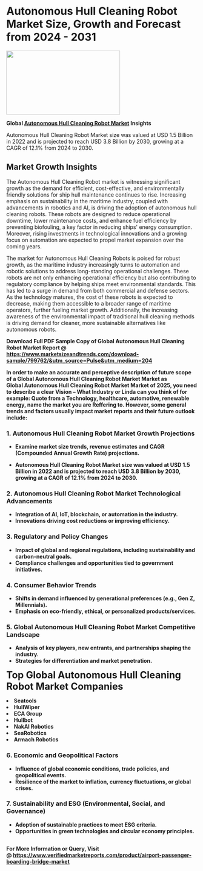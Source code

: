 <H1>Autonomous Hull Cleaning Robot Market Size, Growth and Forecast from 2024 - 2031</H1><img class="aligncenter size-medium wp-image-584254" src="https://thirdeyenews.in/wp-content/uploads/2024/09/Global-Market-Research-300x168.jpeg" alt="" width="300" height="168" /><p><strong>Global&nbsp;<a href="https://www.marketsizeandtrends.com/download-sample/799762/&amp;utm_source=Pulse&amp;utm_medium=204">Autonomous Hull Cleaning Robot Market</a> Insights</strong></p><p>Autonomous Hull Cleaning Robot Market size was valued at USD 1.5 Billion in 2022 and is projected to reach USD 3.8 Billion by 2030, growing at a CAGR of 12.1% from 2024 to 2030.</p><p><h2>Market Growth Insights</h2> <p>The Autonomous Hull Cleaning Robot market is witnessing significant growth as the demand for efficient, cost-effective, and environmentally friendly solutions for ship hull maintenance continues to rise. Increasing emphasis on sustainability in the maritime industry, coupled with advancements in robotics and AI, is driving the adoption of autonomous hull cleaning robots. These robots are designed to reduce operational downtime, lower maintenance costs, and enhance fuel efficiency by preventing biofouling, a key factor in reducing ships' energy consumption. Moreover, rising investments in technological innovations and a growing focus on automation are expected to propel market expansion over the coming years.</p> <p><strong></strong></p> <p>The market for Autonomous Hull Cleaning Robots is poised for robust growth, as the maritime industry increasingly turns to automation and robotic solutions to address long-standing operational challenges. These robots are not only enhancing operational efficiency but also contributing to regulatory compliance by helping ships meet environmental standards. This has led to a surge in demand from both commercial and defense sectors. As the technology matures, the cost of these robots is expected to decrease, making them accessible to a broader range of maritime operators, further fueling market growth. Additionally, the increasing awareness of the environmental impact of traditional hull cleaning methods is driving demand for cleaner, more sustainable alternatives like autonomous robots.</p> <p><strong></p><p><span class=""><strong>Download Full PDF Sample Copy of Global Autonomous Hull Cleaning Robot Market Report</strong> @ <a href="https://www.marketsizeandtrends.com/download-sample/799762/&amp;utm_source=Pulse&amp;utm_medium=204" target="_blank">https://www.marketsizeandtrends.com/download-sample/799762/&amp;utm_source=Pulse&amp;utm_medium=204</a></span></p><p>In order to make an accurate and perceptive description of future scope of a Global&nbsp;Autonomous Hull Cleaning Robot Market Market as Global&nbsp;Autonomous Hull Cleaning Robot Market Market of 2025, you need to describe a clear Vision &ndash; What Industry or Linda can you think of for example: Quote from a Technology, healthcare, automotive, renewable energy, name the market you are Reffering to. However, some general trends and factors usually impact market reports and their future outlook include:</p><h3>1.&nbsp;<strong>Autonomous Hull Cleaning Robot Market Growth Projections</strong></h3><ul><li>Examine market size trends, revenue estimates and CAGR (Compounded Annual Growth Rate) projections.</li><li><p>Autonomous Hull Cleaning Robot Market size was valued at USD 1.5 Billion in 2022 and is projected to reach USD 3.8 Billion by 2030, growing at a CAGR of 12.1% from 2024 to 2030.</p></li></ul><h3>2.&nbsp;<strong>Autonomous Hull Cleaning Robot Market Technological Advancements</strong></h3><ul><li>Integration of AI, IoT, blockchain, or automation in the industry.</li><li>Innovations driving cost reductions or improving efficiency.</li></ul><h3>3.&nbsp;<strong>Regulatory and Policy Changes</strong></h3><ul><li>Impact of global and regional regulations, including sustainability and carbon-neutral goals.</li><li>Compliance challenges and opportunities tied to government initiatives.</li></ul><h3>4.&nbsp;<strong>Consumer Behavior Trends</strong></h3><ul><li>Shifts in demand influenced by generational preferences (e.g., Gen Z, Millennials).</li><li>Emphasis on eco-friendly, ethical, or personalized products/services.</li></ul><h3>5.&nbsp;<strong>Global Autonomous Hull Cleaning Robot Market Competitive Landscape</strong></h3><ul><li>Analysis of key players, new entrants, and partnerships shaping the industry.</li><li>Strategies for differentiation and market penetration.</li></ul><p data-pm-slice="1 1 []"><span style="color: inherit; font-family: inherit; font-size: 25px;">Top Global Autonomous Hull Cleaning Robot Market Companies</span></p><div class="" data-test-id=""><p><li>Seatools</li><li> HullWiper</li><li> ECA Group</li><li> Hullbot</li><li> NakAI Robotics</li><li> SeaRobotics</li><li> Armach Robotics</li></p></div><h3>6.&nbsp;<strong>Economic and Geopolitical Factors</strong></h3><ul><li>Influence of global economic conditions, trade policies, and geopolitical events.</li><li>Resilience of the market to inflation, currency fluctuations, or global crises.</li></ul><h3>7.&nbsp;<strong>Sustainability and ESG (Environmental, Social, and Governance)</strong></h3><ul><li>Adoption of sustainable practices to meet ESG criteria.</li><li>Opportunities in green technologies and circular economy principles.</li></ul><h2><strong style="font-size: 14px;">For More Information or Query, Visit @&nbsp;</strong><a style="background-color: #ffffff; font-size: 14px;" href="https://www.marketsizeandtrends.com/report/autonomous-hull-cleaning-robot-market/" target="_blank">https://www.verifiedmarketreports.com/product/airport-passenger-boarding-bridge-market</a></h2>
